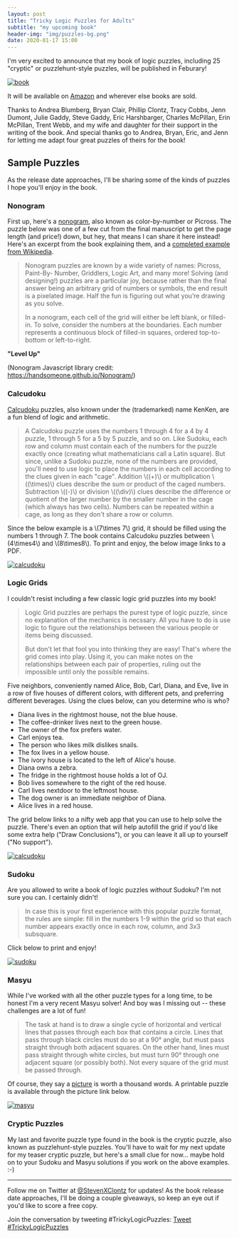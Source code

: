 ```yaml
---
layout: post
title: "Tricky Logic Puzzles for Adults"
subtitle: "my upcoming book"
header-img: "img/puzzles-bg.png"
date: 2020-01-17 15:00
---
```


I'm very excited to announce that my book of logic puzzles,
including 25 "cryptic" or puzzlehunt-style puzzles,
will be published in Feburary!

[![book](/img/2020book.jpg)](https://smile.amazon.com/Tricky-Logic-Puzzles-Adults-Difficult/dp/1646111451/)

It will be available on
[Amazon](https://smile.amazon.com/Tricky-Logic-Puzzles-Adults-Difficult/dp/1646111451/)
and wherever else books are sold.

Thanks to Andrea Blumberg, Bryan Clair, Phillip Clontz, Tracy Cobbs, Jenn Dumont, Julie Gaddy, Steve Gaddy, Eric Harshbarger, Charles McPillan, Erin McPillan, Trent Webb, and my wife and daughter for their support in the writing of the book. And special thanks go to Andrea, Bryan, Eric, and Jenn for letting me adapt four great puzzles of theirs for the book!

## Sample Puzzles

As the release date approaches, I'll be sharing some of the kinds of puzzles
I hope you'll enjoy in the book.

### Nonogram

First up, here's a
[nonogram](https://en.wikipedia.org/wiki/Nonogram), also known as
color-by-number or Picross. The puzzle below was one of a few
cut from the final manuscript to get
the page length (and price!) down, but hey, that means I can share it
here instead! Here's an excerpt from the book explaining them,
and a [completed example from Wikipedia](https://en.wikipedia.org/wiki/Nonogram#/media/File:Nonogram_wiki.svg).

> Nonogram puzzles are known by a wide variety of names: Picross, Paint-By-
> Number, Griddlers, Logic Art, and many more! Solving (and designing!)
> puzzles are a particular joy, because rather than the final answer being an
> arbitrary grid of numbers or symbols, the end result is a pixelated image. Half
> the fun is figuring out what you’re drawing as you solve.
> 
> In a nonogram, each cell of the grid will either be left blank, or filled-in. To solve,
> consider the numbers at the boundaries. Each number represents a continuous
> block of filled-in squares, ordered top-to-bottom or left-to-right.

**"Level Up"**

<canvas id="medium4" style="width:100%"></canvas>
<script src="https://handsomeone.github.io/Nonogram/nonogram.min.js"></script>
<script type="text/javascript">
new nonogram.Game(
[[3,1,3],[1,3,3,1],[3,1,2],[1,1,1,1],[3,1,2],[3,1,3,1],[1,3,3,1],[3,1,1],[2,1,1],[3,2,1],[2,4,1],[1,1,1,1,3],[15],[1,1,1,1,1,1,1],[1,1,1,1,1,1,1,1]],[[1,2,2,1],[2,4,3,2],[1,2,3,1,1],[1,3],[2,2,1,1],[4,4,2],[2,2,1,1],[4],[2,2,2,1,1],[3,4,2,2],[2,2,3,1],[1,2],[1,1,2,1],[13],[2,1]],
  'medium4', {'theme': {'filledColor': 'blue','isMeshed':true}}
);
</script>

(Nonogram Javascript library credit:
<https://handsomeone.github.io/Nonogram/>)

### Calcudoku

[Calcudoku](https://en.wikipedia.org/wiki/KenKen)
puzzles, also known under the (trademarked) name KenKen,
are a fun blend of logic and arithmetic.


> A Calcudoku puzzle uses the numbers 1 through 4 for a 4 by 4
> puzzle, 1 through 5 for a 5 by 5 puzzle, and so on.
> Like Sudoku, each row and column must contain each of the
> numbers for the puzzle exactly once (creating what
> mathematicians call a Latin square).
> But since, unlike a Sudoku puzzle, none of the numbers are
> provided, you'll need to use logic
> to place the numbers in each cell according to the clues
> given in each "cage". Addition \\((+)\\) or
> multiplication \\((\times)\\) clues describe the sum or product
> of the caged numbers. Subtraction \\((-)\\)
> or division
> \\((\\div)\\) clues describe the difference or quotient of the
> larger number by the smaller number in the cage
> (which always has two cells). Numbers can be repeated
> within a cage, as long as they don't share a row
> or column.

Since the below example is a \\(7\times 7\\) grid, it should
be filled using the numbers 1 through 7.
The book contains Calcudoku puzzles between
\\(4\times4\\) and \\(8\times8\\).
To print and enjoy, the below image links to a PDF.

[![calcudoku](/img/20200126/calcudoku.png)](/img/20200126/calcudoku.pdf)


### Logic Grids

I couldn't resist including a few classic logic grid puzzles
into my book!

> Logic Grid puzzles are perhaps the purest type of
> logic puzzle, since no explanation of the mechanics
> is necssary. All you have to do is use logic to figure
> out the relationships between the various people or
> items being discussed. 
> 
> But don't let that fool you into
> thinking they are easy! That's where the grid comes
> into play. Using it, you can make notes on the
> relationships between each pair of properties,
> ruling out the impossible until only the possible
> remains.

Five neighbors, conveniently named Alice, Bob, Carl,
Diana, and Eve, live in a row of five houses of
different colors, with different pets, and preferring
different beverages. Using the clues below, can you
determine who is who?

- Diana lives in the rightmost house, not the blue house.
- The coffee-drinker lives next to the green house.
- The owner of the fox prefers water.
- Carl enjoys tea.
- The person who likes milk dislikes snails.
- The fox lives in a yellow house.
- The ivory house is located to the left of Alice's house.
- Diana owns a zebra.
- The fridge in the rightmost house holds a lot of OJ.
- Bob lives somewhere to the right of the red house.
- Carl lives nextdoor to the leftmost house.
- The dog owner is an immediate neighbor of Diana.
- Alice lives in a red house.

The grid below links to a nifty web app that you can
use to help solve the puzzle. There's even an option
that will help autofill the grid if you'd like some extra help
("Draw Conclusions"), or you can
leave it all up to yourself ("No support").

[![calcudoku](/img/20200126/grid.png)](https://www.jsingler.de/apps/logikloeser/?language=en#(at:n,items:!(!(Leftmost,'2nd','3rd','4th',Rightmost),!(Alice,Bob,Carl,Diana,Eve),!(blue,green,ivory,red,yellow),!(coffee,milk,tea,'orange%20juice',water),!(dog,fox,horse,snails,zebra)),ms:t,n:!(),nc:5,ni:5,p:!(),v:0))

<!-- spoilers omg
Answers:
first house: Eve, yellow, water, fox, 
second house: Carl, ivory, tea, snails, 
middle house: Alice, red, milk, horse, 
fourth house: Bob, blue, coffee, dog, 
last house: Diana, green, orange juice, zebra, 
-->

### Sudoku

Are you allowed to write a book of logic puzzles *without* Sudoku?
I'm not sure you can. I certainly didn't!

> In case this is your first experience with this popular puzzle
> format, the rules are simple: fill in the numbers 1-9 within
> the grid so that each number appears exactly once in each
> row, column, and 3x3 subsquare.

Click below to print and enjoy!

[![sudoku](/img/20200126/sudoku.png)](/img/20200126/sudoku.pdf)

### Masyu

While I've worked with all the other puzzle types for a long time,
to be honest I'm a very recent Masyu solver! And boy was I missing
out -- these challenges are a lot of fun!

> The task at hand is to draw a single cycle of horizontal
> and vertical lines that passes through each box that
> contains a circle. Lines that pass through black circles
> must do so at a 90° angle, but must pass straight
> through both adjacent squares. On the other hand, lines
> must pass straight through white circles, but must
> turn 90° through one adjacent square (or possibly
> both). Not every square of the grid must be passed through.

Of course, they say a
[picture](https://en.wikipedia.org/wiki/Masyu#/media/File:Masyu_puzzle_solution.svg)
is worth a thousand words. A printable puzzle is available
through the picture link below.

[![masyu](/img/20200126/masyu.png)](/img/20200126/masyu.pdf)

### Cryptic Puzzles

My last and favorite puzzle type found
in the book is the cryptic puzzle,
also known as puzzlehunt-style puzzles. You'll have to
wait for my next update for my teaser cryptic puzzle,
but here's a small clue for now... maybe hold on
to your Sudoku and Masyu solutions if you work on the above
examples. :-)

---

Follow me on Twitter at
<a href="https://twitter.com/StevenXClontz">@StevenXClontz</a>
for updates! As the book release date approaches, I'll be doing
a couple giveaways, so keep an eye out if you'd like to score
a free copy.

Join the conversation by tweeting #TrickyLogicPuzzles:
<a href="https://twitter.com/intent/tweet?button_hashtag=TrickyLogicPuzzles&ref_src=twsrc%5Etfw" class="twitter-hashtag-button" data-show-count="false">Tweet #TrickyLogicPuzzles</a><script async src="https://platform.twitter.com/widgets.js" charset="utf-8"></script>
